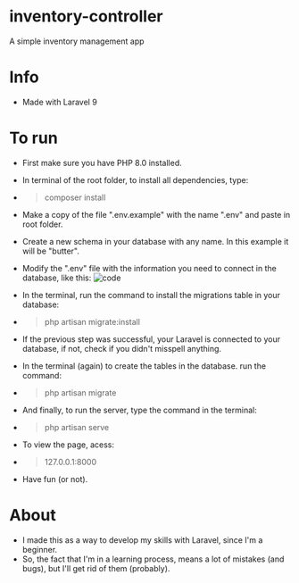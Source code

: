 # inventory-controller
A simple inventory management app

# Info
- Made with Laravel 9

# To run
 - First make sure you have PHP 8.0 installed.
 - In terminal of the root folder, to install all dependencies, type:
 - > composer install
 - Make a copy of the file ".env.example" with the name ".env" and paste in root folder.
 - Create a new schema in your database with any name. In this example it will be "butter".
 - Modify the ".env" file with the information you need to connect in the database, like this:
 ![code](https://user-images.githubusercontent.com/36749683/215916472-8ac55800-722b-4e37-b187-5f7dbf472a79.png)

 - In the terminal, run the command to install the migrations table in your database:
 - > php artisan migrate:install
 - If the previous step was successful, your Laravel is connected to your database, if not, check if you didn't misspell anything.
 - In the terminal (again) to create the tables in the database. run the command: 
 - > php artisan migrate
 - And finally, to run the server, type the command in the terminal:
 - > php artisan serve
 - To view the page, acess:
 - > 127.0.0.1:8000
 - Have fun (or not).
 
 # About
 - I made this as a way to develop my skills with Laravel, since I'm a beginner.
 - So, the fact that I'm in a learning process, means a lot of mistakes (and bugs), but I'll get rid of them (probably).
